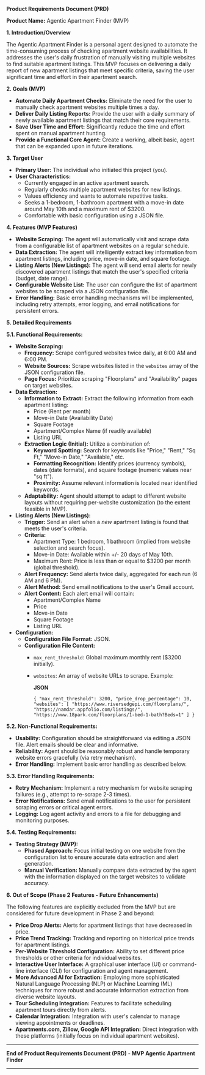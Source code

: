 **Product Requirements Document (PRD)**

**Product Name:** Agentic Apartment Finder (MVP)

**1. Introduction/Overview**

The Agentic Apartment Finder is a personal agent designed to automate the time-consuming process of checking apartment website availabilities.  It addresses the user's daily frustration of manually visiting multiple websites to find suitable apartment listings. This MVP focuses on delivering a daily report of new apartment listings that meet specific criteria, saving the user significant time and effort in their apartment search.

**2. Goals (MVP)**

- **Automate Daily Apartment Checks:** Eliminate the need for the user to manually check apartment websites multiple times a day.
- **Deliver Daily Listing Reports:** Provide the user with a daily summary of newly available apartment listings that match their core requirements.
- **Save User Time and Effort:** Significantly reduce the time and effort spent on manual apartment hunting.
- **Provide a Functional Core Agent:** Create a working, albeit basic, agent that can be expanded upon in future iterations.

**3. Target User**

- **Primary User:** The individual who initiated this project (you).
- **User Characteristics:**
    - Currently engaged in an active apartment search.
    - Regularly checks multiple apartment websites for new listings.
    - Values efficiency and wants to automate repetitive tasks.
    - Seeks a 1-bedroom, 1-bathroom apartment with a move-in date around May 10th and a maximum rent of $3200.
    - Comfortable with basic configuration using a JSON file.

**4. Features (MVP Features)**

- **Website Scraping:** The agent will automatically visit and scrape data from a configurable list of apartment websites on a regular schedule.
- **Data Extraction:** The agent will intelligently extract key information from apartment listings, including price, move-in date, and square footage.
- **Listing Alerts (New Listings):** The agent will send email alerts for newly discovered apartment listings that match the user's specified criteria (budget, date range).
- **Configurable Website List:** The user can configure the list of apartment websites to be scraped via a JSON configuration file.
- **Error Handling:** Basic error handling mechanisms will be implemented, including retry attempts, error logging, and email notifications for persistent errors.

**5. Detailed Requirements**

**5.1. Functional Requirements:**

- **Website Scraping:**
    - **Frequency:** Scrape configured websites twice daily, at 6:00 AM and 6:00 PM.
    - **Website Sources:** Scrape websites listed in the `websites` array of the JSON configuration file.
    - **Page Focus:** Prioritize scraping "Floorplans" and "Availability" pages on target websites.
- **Data Extraction:**
    - **Information to Extract:** Extract the following information from each apartment listing:
        - Price (Rent per month)
        - Move-in Date (Availability Date)
        - Square Footage
        - Apartment/Complex Name (if readily available)
        - Listing URL
    - **Extraction Logic (Initial):** Utilize a combination of:
        - **Keyword Spotting:** Search for keywords like "Price," "Rent," "Sq Ft," "Move-in Date," "Available," etc.
        - **Formatting Recognition:** Identify prices (currency symbols), dates (date formats), and square footage (numeric values near "sq ft").
        - **Proximity:** Assume relevant information is located near identified keywords.
    - **Adaptability:** Agent should attempt to adapt to different website layouts without requiring per-website customization (to the extent feasible in MVP).
- **Listing Alerts (New Listings):**
    - **Trigger:** Send an alert when a *new* apartment listing is found that meets the user's criteria.
    - **Criteria:**
        - Apartment Type: 1 bedroom, 1 bathroom (implied from website selection and search focus).
        - Move-in Date: Available within +/- 20 days of May 10th.
        - Maximum Rent: Price is less than or equal to $3200 per month (global threshold).
    - **Alert Frequency:** Send alerts twice daily, aggregated for each run (6 AM and 6 PM).
    - **Alert Method:** Send email notifications to the user's Gmail account.
    - **Alert Content:** Each alert email will contain:
        - Apartment/Complex Name
        - Price
        - Move-in Date
        - Square Footage
        - Listing URL
- **Configuration:**
    - **Configuration File Format:** JSON.
    - **Configuration File Content:**
        - `max_rent_threshold`: Global maximum monthly rent ($3200 initially).
        - `websites`: An array of website URLs to scrape. Example:
            
            **JSON**
            
            `{
              "max_rent_threshold": 3200,
              "price_drop_percentage": 10,
              "websites": [
                "https://www.riversedgepi.com/floorplans/",
                "https://namdar.appfolio.com/listings/",
                "https://www.18park.com/floorplans/1-bed-1-bath?Beds=1"
              ]
            }`
            

**5.2. Non-Functional Requirements:**

- **Usability:** Configuration should be straightforward via editing a JSON file. Alert emails should be clear and informative.
- **Reliability:** Agent should be reasonably robust and handle temporary website errors gracefully (via retry mechanism).
- **Error Handling:** Implement basic error handling as described below.

**5.3. Error Handling Requirements:**

- **Retry Mechanism:** Implement a retry mechanism for website scraping failures (e.g., attempt to re-scrape 2-3 times).
- **Error Notifications:** Send email notifications to the user for persistent scraping errors or critical agent errors.
- **Logging:** Log agent activity and errors to a file for debugging and monitoring purposes.

**5.4. Testing Requirements:**

- **Testing Strategy (MVP):**
    - **Phased Approach:** Focus initial testing on one website from the configuration list to ensure accurate data extraction and alert generation.
    - **Manual Verification:** Manually compare data extracted by the agent with the information displayed on the target websites to validate accuracy.

**6. Out of Scope (Phase 2 Features - Future Enhancements)**

The following features are explicitly excluded from the MVP but are considered for future development in Phase 2 and beyond:

- **Price Drop Alerts:** Alerts for apartment listings that have decreased in price.
- **Price Trend Tracking:** Tracking and reporting on historical price trends for apartment listings.
- **Per-Website Threshold Configuration:** Ability to set different price thresholds or other criteria for individual websites.
- **Interactive User Interface:** A graphical user interface (UI) or command-line interface (CLI) for configuration and agent management.
- **More Advanced AI for Extraction:** Employing more sophisticated Natural Language Processing (NLP) or Machine Learning (ML) techniques for more robust and accurate information extraction from diverse website layouts.
- **Tour Scheduling Integration:** Features to facilitate scheduling apartment tours directly from alerts.
- **Calendar Integration:** Integration with user's calendar to manage viewing appointments or deadlines.
- **Apartments.com, Zillow, Google API Integration:** Direct integration with these platforms (initially focus on individual apartment websites).

---

**End of Product Requirements Document (PRD) - MVP Agentic Apartment Finder**

---